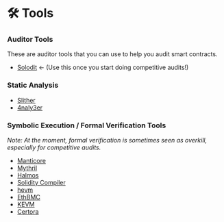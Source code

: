 # 🛠 Tools

### Auditor Tools

These are auditor tools that you can use to help you audit smart contracts.

* [Solodit](https://solodit.xyz/) <- (Use this once you start doing competitive audits!)

### Static Analysis

* [Slither](https://github.com/crytic/slither)
* [4naly3er](https://github.com/Picodes/4naly3er)

### Symbolic Execution / Formal Verification Tools

_Note: At the moment, formal verification is sometimes seen as overkill, especially for competitive audits._

* [Manticore](https://github.com/trailofbits/manticore)
* [Mythril](https://github.com/ConsenSys/mythril)
* [Halmos](https://a16zcrypto.com/posts/article/symbolic-testing-with-halmos-leveraging-existing-tests-for-formal-verification/)
* [Solidity Compiler](https://docs.soliditylang.org/en/v0.8.20/smtchecker.html)
* [hevm](https://github.com/ethereum/hevm)
* [EthBMC](https://github.com/RUB-SysSec/EthBMC)
* [KEVM](https://github.com/runtimeverification/evm-semantics)
* [Certora](https://www.certora.com/)
